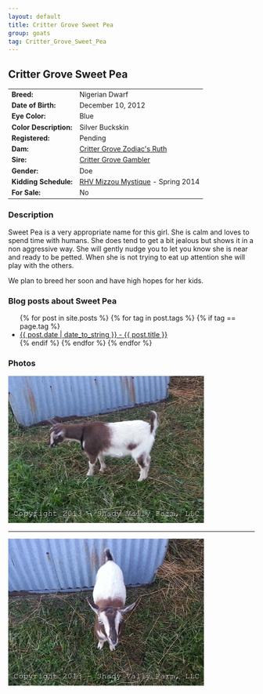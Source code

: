 ```yaml
---
layout: default
title: Critter Grove Sweet Pea
group: goats
tag: Critter_Grove_Sweet_Pea
---
```


## Critter Grove Sweet Pea
| | |
|:---|:---
|**Breed:**|Nigerian Dwarf
|**Date of Birth:**|December 10, 2012
|**Eye Color:**|Blue
|**Color Description:**|Silver Buckskin
|**Registered:**|Pending
|**Dam:**|[Critter Grove Zodiac's Ruth](http://www.crittergroveranch.com/does.html)
|**Sire:**|[Critter Grove Gambler](http://www.crittergroveranch.com/bucks.html)
|**Gender:**|Doe
|**Kidding Schedule:**|[RHV Mizzou Mystique](/goats/RHV_Mizzou_Mystique) - Spring 2014
|**For Sale:**|No

### Description

Sweet Pea is a very appropriate name for this girl. She is calm and loves to
spend time with humans. She does tend to get a bit jealous but shows it in
a non aggressive way. She will gently nudge you to let you know she is near
and ready to be petted.  When she is not trying to eat up attention she will
play with the others. 

We plan to breed her soon and have high hopes for her kids.

### Blog posts about Sweet Pea

<ul>
  {% for post in site.posts %}
    {% for tag in post.tags %}
      {% if tag == page.tag %}
        <li><a href="{{ post.url }}">{{ post.date | date_to_string }} - {{ post.title }}</a></li>
      {% endif %}
    {% endfor %}
  {% endfor %}
</ul>

### Photos

<img src="/images/goats/Critter_Grove_Sweet_Pea/Critter_Grove_Sweet_Pea_1.jpg" alt="Image of Critter Grove Sweet Pea" class="pic"/>
<hr>
<img src="/images/goats/Critter_Grove_Sweet_Pea/Critter_Grove_Sweet_Pea_0.jpg" alt="Image of Critter Grove Sweet Pea" class="pic"/>

